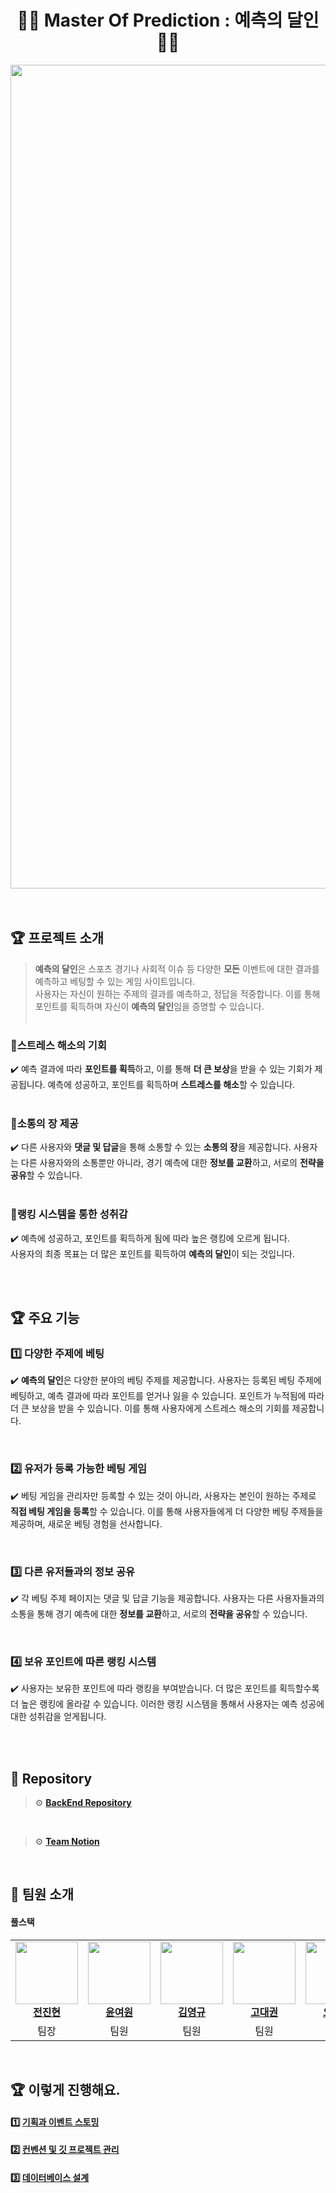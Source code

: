 <div align="center">
    

# 🎯🎲 Master Of Prediction  : 예측의 달인 🎲🎯

<img width="1318" alt="KakaoTalk_20240726_133346438" src="https://github.com/user-attachments/assets/2acdb7c8-9e46-4dc2-a3a5-fb24b92cfa55">

<br>
<br/>

</div>

<br>

## 🏆 프로젝트 소개
> **예측의 달인**은 스포츠 경기나 사회적 이슈 등 다양한 **모든** 이벤트에 대한 결과를 예측하고 베팅할 수 있는 게임 사이트입니다.</br> 사용자는 자신이 원하는 주제의 결과를 예측하고, 정답을 적중합니다. 이를 통해 포인트를 획득하며 자신이 **예측의 달인**임을 증명할 수 있습니다.
<br></br>


### 🎲스트레스 해소의 기회
✔️ 예측 결과에 따라 **포인트를 획득**하고, 이를 통해 **더 큰 보상**을 받을 수 있는 기회가 제공됩니다. 예측에 성공하고, 포인트를 획득하며 **스트레스를 해소**할 수 있습니다.
<br><br/>

### 🎲소통의 장 제공
✔️ 다른 사용자와 **댓글 및 답글**을 통해 소통할 수 있는 **소통의 장**을 제공합니다. 사용자는 다른 사용자와의 소통뿐만 아니라, 경기 예측에 대한 **정보를 교환**하고, 서로의 **전략을 공유**할 수 있습니다.
<br><br/>

### 🎲랭킹 시스템을 통한 성취감
✔️ 예측에 성공하고, 포인트를 획득하게 됨에 따라 높은 랭킹에 오르게 됩니다. <br/> 
사용자의 최종 목표는 더 많은 포인트를 획득하여 **예측의 달인**이 되는 것입니다.
<br><br/>

<br>

## 🏆 주요 기능

### 1️⃣ 다양한 주제에 베팅
✔️ **예측의 달인**은 다양한 분야의 베팅 주제를 제공합니다. 사용자는 등록된 베팅 주제에 베팅하고, 예측 결과에 따라 포인트를 얻거나 잃을 수 있습니다. 포인트가 누적됨에 따라 더 큰 보상을 받을 수 있습니다. 이를 통해 사용자에게 스트레스 해소의 기회를 제공합니다.

</br>

### **2️⃣ 유저가 등록 가능한 베팅 게임**
✔️ 베팅 게임을 관리자만 등록할 수 있는 것이 아니라, 사용자는 본인이 원하는 주제로 **직접 베팅 게임을 등록**할 수 있습니다. 이를 통해 사용자들에게 더 다양한 베팅 주제들을 제공하며, 새로운 베팅 경험을 선사합니다.

</br>

### **3️⃣ 다른 유저들과의 정보 공유**
✔️ 각 베팅 주제 페이지는 댓글 및 답글 기능을 제공합니다. 사용자는 다른 사용자들과의 소통을 통해 경기 예측에 대한 **정보를 교환**하고, 서로의 **전략을 공유**할 수 있습니다.

</br>

### **4️⃣ 보유 포인트에 따른 랭킹 시스템**
✔️ 사용자는 보유한 포인트에 따라 랭킹을 부여받습니다. 더 많은 포인트를 획득할수록 더 높은 랭킹에 올라갈 수 있습니다. 이러한 랭킹 시스템을 통해서 사용자는 예측 성공에 대한 성취감을 얻게됩니다.

</br>


<br>

## 🔻 Repository

> ⚙️ **[BackEnd Repository](https://github.com/mtvs-3rd-outsider/master-of-prediction)**
<br>

> ⚙️ **[Team Notion](https://www.notion.so/ohgiraffers/572fe06c07714028b3f9a834d6726c03)**

<br>

## 👋 팀원 소개

#### 풀스택
<table align="center">
  <tbody>
    <tr>
      <td align="center"><a href="https://github.com/jeonjinhyun"><img src="https://github.com/jeonjinhyun.png" width="100px;" alt=""/><br /><b>전진현</b></a><br /></td>
      <td align="center"><a href="https://github.com/tripleyoung"><img src="https://github.com/tripleyoung.png" width="100px;" alt=""/><br /><b>윤여원</b></a><br /></td>
      <td align="center"><a href="https://github.com/apfp77"><img src="https://github.com/apfp77.png" width="100px;" alt=""/><br /><b>김영규</b></a><br /></td>
          <td align="center"><a href="https://github.com/daekwon2000 "><img src="https://github.com/daekwon2000.png" width="100px;" alt=""/><br /><b>고대권</b></a><br /></td>
          <td align="center"><a href="https://github.com/otw7917"><img src="https://github.com/otw7917.png" width="100px;" alt=""/><br /><b>오택원</b></a><br /></td>
          <td align="center"><a href="https://github.com/pyoya1123"><img src="https://github.com/pyoya1123.png" width="100px;" alt=""/><br /><b>전성표</b></a><br /></td>
    </tr>
    <tr>
      <td align="center">팀장</td>
      <td align="center">팀원</td>
      <td align="center">팀원</td>
      <td align="center">팀원</td>
      <td align="center">팀원</td>
      <td align="center">팀원</td>
    </tr>
  </tbody>
</table>


<br/>




## 🏆 이렇게 진행해요.

#### 1️⃣ [기획과 이벤트 스토밍](https://github.com/mtvs-3rd-outsider/.github/wiki/1.-%EA%B8%B0%ED%9A%8D-%EB%B0%8F-%ED%94%84%EB%A1%9C%ED%86%A0%ED%83%80%EC%9D%B4%ED%95%91)

#### 2️⃣ [컨벤션 및 깃 프로젝트 관리](https://github.com/mtvs-3rd-outsider/master-of-prediction/wiki/2.-%EC%BB%A8%EB%B2%A4%EC%85%98-%EB%B0%8F-%EA%B9%83-%ED%94%84%EB%A1%9C%EC%A0%9D%ED%8A%B8-%EA%B4%80%EB%A6%AC)

#### 3️⃣ [데이터베이스 설계](https://github.com/mtvs-3rd-outsider/master-of-prediction/wiki/3.-%EB%8D%B0%EC%9D%B4%ED%84%B0%EB%B2%A0%EC%9D%B4%EC%8A%A4-%EC%84%A4%EA%B3%84)

<br>
